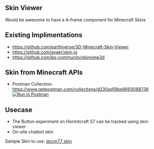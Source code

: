 ## Skin Viewer
Would be awesome to have a A-frame component for Minecraft Skins


## Existing Implimentations
* https://github.com/earthiverse/3D-Minecraft-Skin-Viewer
* https://github.com/avaer/skin-js
* https://github.com/bs-community/skinview3d



## Skin from Minecraft APIs
* Postman Collection: https://www.getpostman.com/collections/d230ad19be6693088738    
[![Run in Postman](https://run.pstmn.io/button.svg)](https://app.getpostman.com/run-collection/d230ad19be6693088738)


## Usecase
* The Button experiment on Hermitcraft S7 can be tracked using skin viewer
* On-site chatbot skin 

Sample Skin to use: [docm77 skin](http://textures.minecraft.net/texture/11474ce87cd6bfddaeec6b3ef58bb5e3fafb483c0bcd3adb14620866b93e2a4)